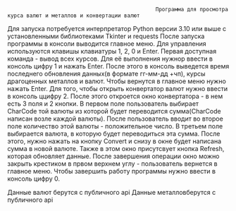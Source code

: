                                                    Программа для просмотра курса валют и металлов и конвертации валют
Для запуска потребуется интерпретатор Python версии 3.10 или выше с установленными библиотеками Tkinter и requests
После запуска программы в консоли выводится главное меню. Для управления используются клавишы клавиатуры 1, 2, 0 и Enter. Первая доступная команда - вывод всех курсов. 
Для её выполнения нужнор ввести в консоль цифру 1 и нажать Enter. После этого в консоль выведется время последнего обновления данных(в формате гг-мм-дд +чп), курсы драгоценных металлов и валют. 
Чтобы вернутся в главное меню нужно нажать Enter. Для того, чтобы открыть конвертатор валют нужно ввести в консоль ццифру 2. После этого откроется окно конвертатора - в нем есть 3 поля и 2 кнопки.
В первом поле пользователь выбирает CharCode той валюты из которой будет переводится сумма(CharCode написан возле каждой валюты). После пользователь вводит во второе поле количество этой валюты - положительное число.
В третьем поле выбирается валюта, в которую будет переводиться эта сумма. После этого, нужно нажать на кнопку Convert и снизу в окне будет написана сумма в новой валюте. Также в этом окно присутсвует кнопка Refresh,
которая обновляет данные. После завершения операции окно можно закрыть крестиком в првом верхнем углу - пользователь вернется в главное меню. Чтобы завершить работу программы нужно ввести в консоль цифру 0.

Данные валют берутся с публичного api 
Данные металловберутся с публичного api 

